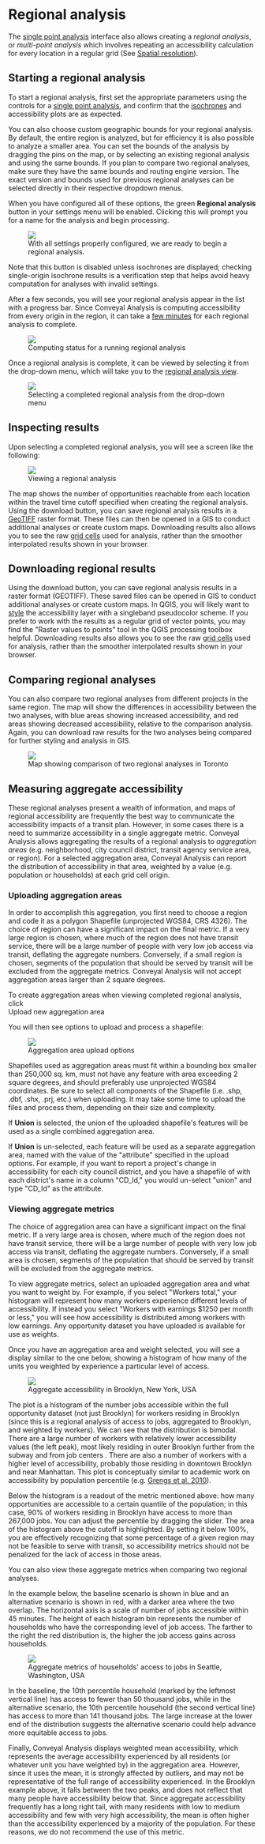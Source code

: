 # Regional analysis

The [single point analysis](./) interface also allows creating a *regional analysis*, or *multi-point analysis* which involves repeating an accessibility calculation for every location in a regular grid (See [Spatial resolution](./methodology.md#spatial-grid)).

## Starting a regional analysis

To start a regional analysis, first set the appropriate parameters using the controls for a [single point analysis](./), and confirm that the [isochrones](../glossary.md#isochrone) and accessibility plots are as expected.

You can also choose custom geographic bounds for your regional analysis. By default, the entire region is analyzed, but for efficiency it is also possible to analyze a smaller area. You can set the bounds of the analysis by dragging the pins on the map, or by selecting an existing regional analysis and using the same bounds. If you plan to compare two regional analyses, make sure they have the same bounds and routing engine version. The exact version and bounds used for previous regional analyses can be selected directly in their respective dropdown menus. 

When you have configured all of these options, the green **Regional analysis** <i class="fa fa-plus"></i> button in your settings menu will be enabled. Clicking this will prompt you for a name for the analysis and begin processing. 

<figure>
  <img src="../static/img/ready-for-regional-analysis.png" />
    <figcaption>With all settings properly configured, we are ready to begin a regional analysis.</figcaption>
</figure>

Note that this button is disabled unless isochrones are displayed; checking single-origin isochrone results is a verification step that helps avoid heavy computation for analyses with invalid settings.

After a few seconds, you will see your regional analysis appear in the list with a progress bar. Since Conveyal Analysis is computing accessibility from every origin in the region, it can take a [few minutes](../learn-more/faq.md#how-long) for each regional analysis to complete.

<figure>
  <img src="../static/img/regional-progress.png" />
    <figcaption>Computing status for a running regional analysis</figcaption>
</figure>

Once a regional analysis is complete, it can be viewed by selecting it from the drop-down menu, which will take you to the [regional analysis view](./regional.md).

<figure>
  <img src="../static/img/regional-selection.png" />
    <figcaption>Selecting a completed regional analysis from the drop-down menu</figcaption>
</figure>

## Inspecting results
Upon selecting a completed regional analysis, you will see a screen like the following:

<figure>
  <img src="../static/img/regional.png" />
  <figcaption>Viewing a regional analysis</figcaption>
</figure>

The map shows the number of opportunities reachable from each location within the travel time cutoff specified when creating the regional analysis. Using the download button, you can save regional analysis results in a [GeoTIFF](https://en.wikipedia.org/wiki/GeoTIFF) raster format. These files can then be opened in a GIS to conduct additional analyses or create custom maps. Downloading results also allows you to see the raw [grid cells](./methodology.md#spatial-resolution) used for analysis, rather than the smoother interpolated results shown in your browser.

## Downloading regional results

Using the download button, you can save regional analysis results in a raster format (GEOTIFF). These saved files can be opened in GIS to conduct additional analyses or create custom maps. In QGIS, you will likely want to [style](https://docs.qgis.org/2.8/en/docs/training_manual/rasters/changing_symbology.html#basic-fa-changing-raster-layer-symbology) the accessibility layer with a singleband pseudocolor scheme. If you prefer to work with the results as a regular grid of vector points, you may find the "Raster values to points" tool in the QGIS processing toolbox helpful. Downloading results also allows you to see the raw [grid cells](./methodology.md#spatial-resolution) used for analysis, rather than the smoother interpolated results shown in your browser.

## Comparing regional analyses

You can also compare two regional analyses from different projects in the same region. The map will show the differences in accessibility between the two analyses, with blue areas showing increased accessibility, and red areas showing decreased accessibility, relative to the comparison analysis. Again, you can download raw results for the two analyses being compared for further styling and analysis in GIS.

<figure>
  <img src="../static/img/regional-comparison.png" />
    <figcaption>Map showing comparison of two regional analyses in Toronto</figcaption>
</figure>

## Measuring aggregate accessibility

These regional analyses present a wealth of information, and maps of regional accessibility are frequently the best way to communicate the accessibility impacts of a transit plan. However, in some cases there is a need to summarize accessibility in a single aggregate metric. Conveyal Analysis allows aggregating the results of a regional analysis to _aggregation areas_ (e.g. neighborhood, city council district, transit agency service area, or region). For a selected aggregation area, Conveyal Analysis can report the distribution of accessibility in that area, weighted by a value (e.g. population or households) at each grid cell origin.

### Uploading aggregation areas

In order to accomplish this aggregation, you first need to choose a region and code it as a polygon Shapefile (unprojected WGS84, CRS 4326). The choice of region can have a significant impact on the final metric. If a very large region is chosen, where much of the region does not have transit service, there will be a large number of people with very low job access via transit, deflating the aggregate numbers. Conversely, if a small region is chosen, segments of the population that should be served by transit will be excluded from the aggregate metrics. Conveyal Analysis will not accept aggregation areas larger than 2 square degrees.

To create aggregation areas when viewing completed regional analysis, click
<br><span class="btn btn-info">Upload new aggregation area <i class="fa fa-caret-down"></i></span>

You will then see options to upload and process a shapefile:

<figure>
  <img src="../static/img/upload-aggregation-area.png" />
  <figcaption>Aggregation area upload options</figcaption>
</figure>

Shapefiles used as aggregation areas must fit within a bounding box smaller than 250,000 sq. km, must not have any feature with area exceeding 2 square degrees, and should preferably use unprojected WGS84 coordinates. Be sure to select all components of the Shapefile (i.e. .shp, .dbf, .shx, .prj, etc.) when uploading. It may take some time to upload the files and process them, depending on their size and complexity.

If **Union** is selected, the union of the uploaded shapefile's features will be used as a single combined aggregation area.

If **Union** is un-selected, each feature will be used as a separate aggregation area, named with the value of the "attribute" specified in the upload options. For example, if you want to report a project's change in accessibility for each city council district, and you have a shapefile of with each district's name in a column "CD_Id," you would un-select "union" and type "CD_Id" as the attribute.

### Viewing aggregate metrics

The choice of aggregation area can have a significant impact on the final metric. If a very large area is chosen, where much of the region does not have transit service, there will be a large number of people with very low job access via transit, deflating the aggregate numbers. Conversely, if a small area is chosen, segments of the population that should be served by transit will be excluded from the aggregate metrics.

To view aggregate metrics, select an uploaded aggregation area and what you want to weight by. For example, if you select "Workers total," your histogram will represent how many workers experience different levels of accessibility. If instead you select "Workers with earnings \$1250 per month or less," you will see how accessibility is distributed among workers with low earnings. Any opportunity dataset you have uploaded is available for use as weights.

Once you have an aggregation area and weight selected, you will see a display similar to the one below, showing a histogram of how many of the units you weighted by experience a particular level of access.

<figure>
  <img src="../static/img/aggregate-accessibility.png" />
  <figcaption>Aggregate accessibility in Brooklyn, New York, USA</figcaption>
</figure>

The plot is a histogram of the number jobs accessible within the full opportunity dataset (not just Brooklyn) for workers residing in Brooklyn (since this is a regional analysis of access to jobs, aggregated to Brooklyn, and weighted by workers). We can see that the distribution is bimodal. There are a large number of workers with relatively lower accessibility values (the left peak), most likely residing in outer Brooklyn further from the subway and from job centers . There are also a number of workers with a higher level of accessibility, probably those residing in downtown Brooklyn and near Manhattan. This plot is conceptually similar to academic work on accessibility by population percentile (e.g. [Grengs et al. 2010](http://journals.sagepub.com/doi/10.1177/0739456X10363278)).

Below the histogram is a readout of the metric mentioned above: how many opportunities are accessible to a certain quantile of the population; in this case, 90% of workers residing in Brooklyn have access to more than 267,000 jobs. You can adjust the percentile by dragging the slider. The area of the histogram above the cutoff is highlighted. By setting it below 100%, you are effectively recognizing that some percentage of a given region may not be feasible to serve with transit, so accessibility metrics should not be penalized for the lack of access in those areas.

You can also view these aggregate metrics when comparing two regional analyses.

In the example below, the baseline scenario is shown in blue and an alternative scenario is shown in red, with a darker area where the two overlap. The horizontal axis is a scale of number of jobs accessible within 45 minutes. The height of each histogram bin represents the number of households who have the corresponding level of job access. The farther to the right the red distribution is, the higher the job access gains across households.

<figure>
  <img src="../static/img/seattle-comparison.jpeg" />
  <figcaption>Aggregate metrics of households' access to jobs in Seattle, Washington, USA</figcaption>
</figure>

In the baseline, the 10th percentile household (marked by the leftmost vertical line) has access to fewer than 50 thousand jobs, while in the alternative scenario, the 10th percentile household (the second vertical line) has access to more than 141 thousand jobs. The large increase at the lower end of the distribution suggests the alternative scenario could help advance more equitable access to jobs.

Finally, Conveyal Analysis displays weighted mean accessibility, which represents the average accessibility experienced by all residents (or whatever unit you have weighted by) in the aggregation area. However, since it uses the mean, it is strongly affected by outliers, and may not be representative of the full range of accessibility experienced. In the Brooklyn example above, it falls between the two peaks, and does not reflect that many people have accessibility below that. Since aggregate accessibility frequently has a long right tail, with many residents with low to medium accessibility and few with very high accessibility, the mean is often higher than the accessibility experienced by a majority of the population. For these reasons, we do not recommend the use of this metric.
